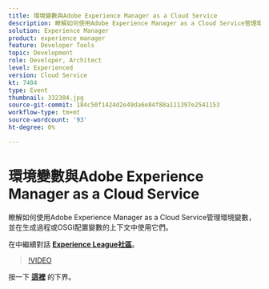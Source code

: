 ```yaml
---
title: 環境變數與Adobe Experience Manager as a Cloud Service
description: 瞭解如何使用Adobe Experience Manager as a Cloud Service管理環境變數，並在生成過程或OSGI配置變數的上下文中使用它們。
solution: Experience Manager
product: experience manager
feature: Developer Tools
topic: Development
role: Developer, Architect
level: Experienced
version: Cloud Service
kt: 7404
type: Event
thumbnail: 332304.jpg
source-git-commit: 184c50f1424d2e49da6e84f88a111397e2541153
workflow-type: tm+mt
source-wordcount: '93'
ht-degree: 0%

---
```



# 環境變數與Adobe Experience Manager as a Cloud Service

瞭解如何使用Adobe Experience Manager as a Cloud Service管理環境變數，並在生成過程或OSGI配置變數的上下文中使用它們。

在中繼續對話 **[Experience League社區](http://adobe.ly/36Yd3v6)**。

>[!VIDEO](https://video.tv.adobe.com/v/332304/?quality=12&learn=on&hidetitle=true)

按一下 **[這裡](/help/adobe-developers-live/assets/environment-variables-aemcs.pdf)** 的下界。
